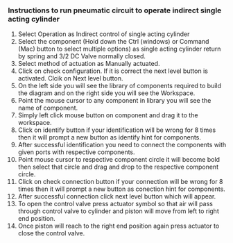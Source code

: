 ### Instructions to run pneumatic circuit to operate indirect single acting cylinder
1) Select Operation as Indirect control of single acting cylinder
2) Select the component (Hold down the Ctrl (windows) or Command (Mac) button to select multiple options) as single acting cylinder return by spring and 3/2 DC Valve normally closed.
3) Select method of actuation as Manually actuated.
4) Click on check configuration. If it is correct the next level button is activated. Clcik on Next level button. 
5) On the left side you will see the library of components required to build the diagram and on the right side you will see the Workspace.
6) Point the mouse cursor to any component in library you will see the name of component.
7) Simply left click mouse button on component and drag it to the workspace.
8) Click on identify button if your identification will be wrong for 8 times then it will prompt a new button as identify hint for components.
9) After successful identification you need to connect the components with given ports with respective components.
10) Point mouse cursor to respective component circle it will become bold then select that circle and drag and drop to the respective component circle.
11) Click on check connection button if your connection will be wrong for 8 times then it will prompt a new button as conection hint for components.
12) After successful connection click next level button which will appear.
13) To open the control valve press actuator symbol so that air will pass through control valve to cylinder and piston will move from left to right end position.
14) Once piston will reach to the right end position again press actuator to close the control valve.
